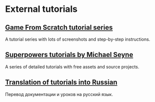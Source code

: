 # External tutorials

## [Game From Scratch tutorial series](http://www.gamefromscratch.com/post/2016/02/01/Superpowers-Tutorial-Series-Part-One-Getting-Started.aspx)

A tutorial series with lots of screenshots and step-by-step instructions.

## [Superpowers tutorials by Michael Seyne](https://github.com/mseyne/superpowers-tutorials)

A series of detailed tutorials with free assets and source projects.

## [Translation of tutorials into Russian](http://sup.pajamdev.ru/)

Перевод документации и уроков на русский язык.

